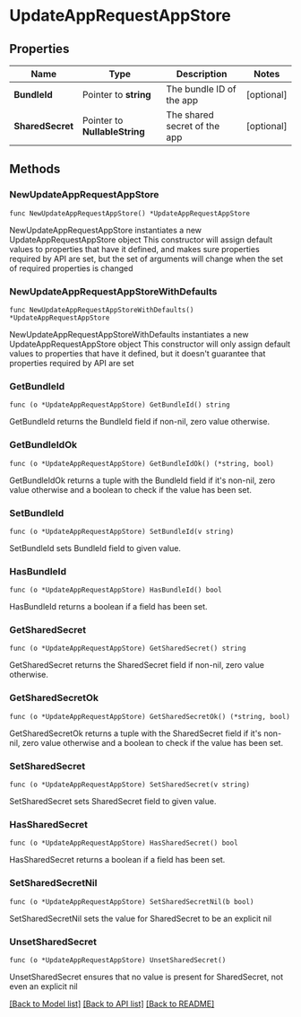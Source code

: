 # UpdateAppRequestAppStore

## Properties

Name | Type | Description | Notes
------------ | ------------- | ------------- | -------------
**BundleId** | Pointer to **string** | The bundle ID of the app | [optional] 
**SharedSecret** | Pointer to **NullableString** | The shared secret of the app | [optional] 

## Methods

### NewUpdateAppRequestAppStore

`func NewUpdateAppRequestAppStore() *UpdateAppRequestAppStore`

NewUpdateAppRequestAppStore instantiates a new UpdateAppRequestAppStore object
This constructor will assign default values to properties that have it defined,
and makes sure properties required by API are set, but the set of arguments
will change when the set of required properties is changed

### NewUpdateAppRequestAppStoreWithDefaults

`func NewUpdateAppRequestAppStoreWithDefaults() *UpdateAppRequestAppStore`

NewUpdateAppRequestAppStoreWithDefaults instantiates a new UpdateAppRequestAppStore object
This constructor will only assign default values to properties that have it defined,
but it doesn't guarantee that properties required by API are set

### GetBundleId

`func (o *UpdateAppRequestAppStore) GetBundleId() string`

GetBundleId returns the BundleId field if non-nil, zero value otherwise.

### GetBundleIdOk

`func (o *UpdateAppRequestAppStore) GetBundleIdOk() (*string, bool)`

GetBundleIdOk returns a tuple with the BundleId field if it's non-nil, zero value otherwise
and a boolean to check if the value has been set.

### SetBundleId

`func (o *UpdateAppRequestAppStore) SetBundleId(v string)`

SetBundleId sets BundleId field to given value.

### HasBundleId

`func (o *UpdateAppRequestAppStore) HasBundleId() bool`

HasBundleId returns a boolean if a field has been set.

### GetSharedSecret

`func (o *UpdateAppRequestAppStore) GetSharedSecret() string`

GetSharedSecret returns the SharedSecret field if non-nil, zero value otherwise.

### GetSharedSecretOk

`func (o *UpdateAppRequestAppStore) GetSharedSecretOk() (*string, bool)`

GetSharedSecretOk returns a tuple with the SharedSecret field if it's non-nil, zero value otherwise
and a boolean to check if the value has been set.

### SetSharedSecret

`func (o *UpdateAppRequestAppStore) SetSharedSecret(v string)`

SetSharedSecret sets SharedSecret field to given value.

### HasSharedSecret

`func (o *UpdateAppRequestAppStore) HasSharedSecret() bool`

HasSharedSecret returns a boolean if a field has been set.

### SetSharedSecretNil

`func (o *UpdateAppRequestAppStore) SetSharedSecretNil(b bool)`

 SetSharedSecretNil sets the value for SharedSecret to be an explicit nil

### UnsetSharedSecret
`func (o *UpdateAppRequestAppStore) UnsetSharedSecret()`

UnsetSharedSecret ensures that no value is present for SharedSecret, not even an explicit nil

[[Back to Model list]](../README.md#documentation-for-models) [[Back to API list]](../README.md#documentation-for-api-endpoints) [[Back to README]](../README.md)


